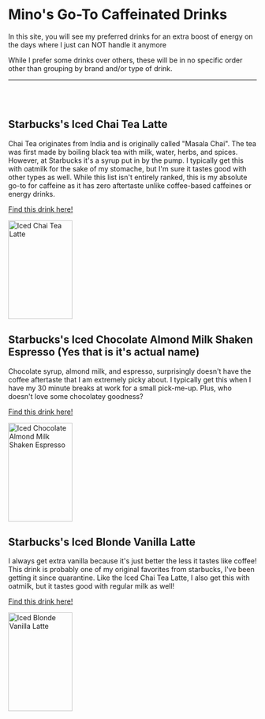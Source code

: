 <html>

<body>
 <h1> Mino's Go-To Caffeinated Drinks </h1>
  <p> In this site, you will see my preferred drinks for an extra boost of energy on the days where I just can NOT handle it anymore </p>
  <p> While I prefer some drinks over others, these will be in no specific order other than grouping by brand and/or type of drink. </p>
  <hr>
  <br>
  <br>
 <h2> Starbucks's Iced Chai Tea Latte </h2>
  <p> Chai Tea originates from India and is originally called "Masala Chai". The tea was first made by boiling black tea with milk, water, herbs, and spices. However, at Starbucks it's a syrup put in by the pump. I typically get this with oatmilk for the sake of my stomache, but I'm sure it tastes good with other types as well. While this list isn't entirely ranked, this is my absolute go-to for caffeine as it has zero aftertaste unlike coffee-based caffeines or energy drinks. </p>
<p><a href="https://www.starbucks.com/menu/product/466/iced">Find this drink here!</a></p>
<img src="https://www.sweetsteep.com/wp-content/uploads/2021/08/starbucks-chai-tea-latte-modifications-683x1024.jpg" alt="Iced Chai Tea Latte" style="width:130px;height:200px;">
 <h2> Starbucks's Iced Chocolate Almond Milk Shaken Espresso (Yes that is it's actual name) </h2>
<p> Chocolate syrup, almond milk, and espresso, surprisingly doesn't have the coffee aftertaste that I am extremely picky about. I typically get this when I have my 30 minute breaks at work for a small pick-me-up. Plus, who doesn't love some chocolatey goodness? </p>
<p><a href="https://www.starbucks.com/menu/product/2123430/iced">Find this drink here!</a></p>
<img src="https://thehealthfulideas.com/wp-content/uploads/2022/05/Iced-Chocolate-Almondmilk-Shaken-Espresso-19.jpg" alt="Iced Chocolate Almond Milk Shaken Espresso" style="width:130px;height:200px;">
 <h2> Starbucks's Iced Blonde Vanilla Latte </h2>
  <p> I always get extra vanilla because it's just better the less it tastes like coffee! This drink is probably one of my original favorites from starbucks, I've been getting it since quarantine. Like the Iced Chai Tea Latte, I also get this with oatmilk, but it tastes good with regular milk as well! </p>
<p><a href="https://www.starbucks.com/menu/product/2122164/iced">Find this drink here!</a></p>
<img src="https://www.groundstobrew.com/wp-content/uploads/2021/07/starbucks-vanilla-drinks.jpg" alt="Iced Blonde Vanilla Latte" 
style="width:130px;height:200px;">
